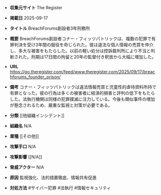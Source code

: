 - **収集元サイト**
The Register

- **掲載日**
2025-09-17

- **タイトル**
BreachForums創設者3年刑務所

- **概要**
BreachForums創設者コナー・フィッツパトリックは、複数の犯罪で有罪判決を受け3年間の服役を命じられた。彼は違法な個人情報の売買を仲介し、多大な被害をもたらした。以前の軽い処分は控訴裁判所により不当と判断された。刑期は17日間の拘留と20年の監督付き釈放から大幅に増加した。

- **URL**
https://go.theregister.com/feed/www.theregister.com/2025/09/17/breachforums_founder_prison/

- **備考**
コナー・フィッツパトリックは違法情報売買と児童性的虐待資料所持で有罪となった。彼の行為は多くの被害者に経済的損害と評判の低下をもたらした。法執行機関は同様の犯罪撲滅に注力している。今後も類似事件の増加が懸念されるため、厳重な監視と対策が必要である。

- **分類**
[[他組織インシデント]]

- **組織名**
N/A

- **業種**
[[その他]]

- **攻撃手口**
N/A

- **攻撃影響**
[[N/A]]

- **脅威アクター**
N/A

- **原因**
監視強化、法的措置徹底、情報共有促進

- **対処方法**
#サイバー犯罪 #法執行 #情報セキュリティ

